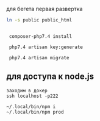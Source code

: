 

для бегета первая развертка
```bash
ln -s public public_html
```

```$xslt

 composer-php7.4 install

 php7.4 artisan key:generate

 php7.4 artisan migrate
```


## для доступа к node.js
```$xslt
заходим в докер
ssh localhost -p222

~/.local/bin/npm i
~/.local/bin/npm prod

```
